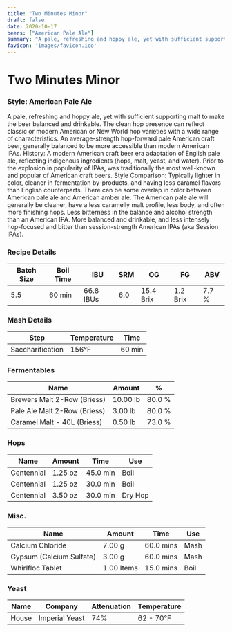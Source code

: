```yaml
---
title: "Two Minutes Minor"
draft: false
date: 2020-10-17
beers: ["American Pale Ale"]
summary: "A pale, refreshing and hoppy ale, yet with sufficient supporting malt to make the beer balanced and drinkable. The clean hop presence can reflect classic or modern American or New World hop varieties with a wide range of characteristics. An average-strength hop-forward pale American craft beer, generally balanced to be more accessible than modern American IPAs. History: A modern American craft beer era adaptation of English pale ale, reflecting indigenous ingredients (hops, malt, yeast, and water). Prior to the explosion in popularity of IPAs, was traditionally the most well-known and popular of American craft beers. Style Comparison: Typically lighter in color, cleaner in fermentation by-products, and having less caramel flavors than English counterparts. There can be some overlap in color between American pale ale and American amber ale. The American pale ale will generally be cleaner, have a less caramelly malt profile, less body, and often more finishing hops. Less bitterness in the balance and alcohol strength than an American IPA. More balanced and drinkable, and less intensely hop-focused and bitter than session-strength American IPAs (aka Session IPAs)."
favicon: 'images/favicon.ico'
---
```


# Two Minutes Minor
### Style: American Pale Ale
A pale, refreshing and hoppy ale, yet with sufficient supporting malt to make the beer balanced and drinkable. The clean hop presence can reflect classic or modern American or New World hop varieties with a wide range of characteristics. An average-strength hop-forward pale American craft beer, generally balanced to be more accessible than modern American IPAs. History: A modern American craft beer era adaptation of English pale ale, reflecting indigenous ingredients (hops, malt, yeast, and water). Prior to the explosion in popularity of IPAs, was traditionally the most well-known and popular of American craft beers. Style Comparison: Typically lighter in color, cleaner in fermentation by-products, and having less caramel flavors than English counterparts. There can be some overlap in color between American pale ale and American amber ale. The American pale ale will generally be cleaner, have a less caramelly malt profile, less body, and often more finishing hops. Less bitterness in the balance and alcohol strength than an American IPA. More balanced and drinkable, and less intensely hop-focused and bitter than session-strength American IPAs (aka Session IPAs).
### Recipe Details
|**Batch Size**|**Boil Time**|**IBU**|**SRM**|**OG**|**FG**|**ABV**|
|--|--|--|--|--|--|--|
|5.5|60 min|66.8 IBUs|6.0|15.4 Brix|1.2 Brix|7.7 %|

### Mash Details
|**Step**|**Temperature**|**Time**|
|--|--|--|
|Saccharification|156&deg;F|60 min|

### Fermentables
|**Name**|**Amount**|**%**|
|--|--|--|
|Brewers Malt 2-Row (Briess)|10.00 lb|80.0 %|
|Pale Ale Malt 2-Row (Briess)|3.00 lb|80.0 %|
|Caramel Malt - 40L (Briess)|0.50 lb|73.0 %|

### Hops
|**Name**|**Amount**|**Time**|**Use**|
|--|--|--|--|
|Centennial|1.25 oz|45.0 min|Boil|
|Centennial|1.25 oz|30.0 min|Boil|
|Centennial|3.50 oz|30.0 min|Dry Hop|

### Misc.
|**Name**|**Amount**|**Time**|**Use**|
|--|--|--|--|
|Calcium Chloride|7.00 g|60.0 mins|Mash|
|Gypsum (Calcium Sulfate)|3.00 g|60.0 mins|Mash|
|Whirlfloc Tablet|1.00 Items|15.0 mins|Boil|

### Yeast
|**Name**|**Company**|**Attenuation**|**Temperature**|
|--|--|--|--|
|House|Imperial Yeast|74%|62 - 70&deg;F|
